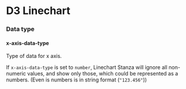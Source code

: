 # D3 Linechart

### Data type

#### x-axis-data-type

Type of data for x axis.

If `x-axis-data-type` is set to `number`, Linechart Stanza will ignore all non-numeric values, and show only those, which could be represented as a numbers. (Even is numbers is in string format (`"123.456"`))
